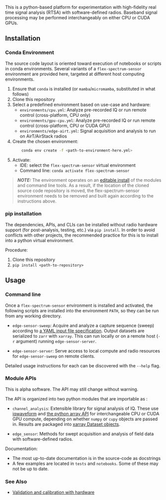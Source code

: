 This is a python-based platform for experimentation with high-fidelity real time signal analysis (RTSA) with software-defined radios. Baseband signal processing may be performed interchangeably on either CPU or CUDA GPUs.

## Installation

### Conda Environment
The source code layout is oriented toward execution of notebooks or scripts in conda environments. Several variants of a `flex-spectrum-sensor` environment are provided here, targeted at different host computing environments.

1. Ensure that `conda` is installed (or `mamba`/`micromamba`, substituted in what follows)
2. Clone this repository
3. Select a predefined environment based on use-case and hardware:
    - `environments/cpu.yml`: Analyze pre-recorded IQ or run remote control (cross-platform, CPU only)
    - `environments/gpu-cpu.yml`: Analyze pre-recorded IQ or run remote control (cross-platform, CPU or CUDA GPU)
    - `environments/edge-airt.yml`: Signal acquisition and analysis to run on AirT/AirStack radios
4. Create the chosen environment:
    ```sh
        conda env create -f <path-to-environment-here.yml>
    ```
4. Activate:
    - IDE: select the `flex-spectrum-sensor` virtual environment 
    - Command line: `conda activate flex-spectrum-sensor`

> **_NOTE:_**  The environment operates on an [editable install](https://setuptools.pypa.io/en/latest/userguide/development_mode.html) of the modules and command line tools. As a result, if the location of the cloned source code repository is moved, the flex-spectrum-sensor environment needs to be removed and built again according to the instructions above.

### pip installation
The dependencies, APIs, and CLIs can be installed without radio hardware support (for post-analysis, testing, etc.) via `pip install`. In order to avoid conflicts with other projects, the recommended practice for this is to install into a python virtual environment.

Procedure:
1. Clone this repository
2. `pip install <path-to-repository>`

## Usage

### Command line
Once a `flex-spectrum-sensor` environment is installed and activated, the following scripts are installed into the environment `PATH`, so they can be run from any working directory.

* `edge-sensor-sweep`: Acquire and analyze a capture sequence (sweep) according to [a YAML input file specification](https://github.com/usnistgov/flex-spectrum-sensor/blob/main/doc/reference-sweep.yaml).
  Output datasets are serialized to `zarr` with `xarray`.
  This can run locally or on a remote host (`-r` argument) running `edge-sensor-server`.

* `edge-sensor-server`: Serve access to local compute and radio resources for `edge-sensor-sweep` on remote clients.

Detailed usage instructions for each can be discovered with the `--help` flag.

### Module APIs
This is alpha software. The API may still change without warning.

The API is organized into two python modules that are importable as :

* `channel_analysis`: Extensible library for signal analysis of IQ. These use [iqwaveform](https://github.com/dgkuester/iqwaveform) and [the python array API](https://data-apis.org/array-api/latest/) for interchangeable CPU or CUDA GPU compute, depending on whether `numpy` or `cupy` objects are passed in. Results are packaged into [xarray Dataset objects](https://docs.xarray.dev/en/stable/generated/xarray.Dataset.html).

* `edge_sensor`: Methods for swept acquisition and analysis of field data with software-defined radios.

Documentation:
* The most up-to-date documentation is in the source-code as docstrings
* A few examples are located in `tests` and `notebooks`. Some of these may not be up to date.

### See Also
* [Validation and calibration with hardware](https://github.com/usnistgov/flex-spectrum-sensor-tests)
